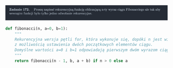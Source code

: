 <picture>
  <source srcset="../../srt/zbior_zadan/172.png" media="(prefers-color-scheme: light)">
  <source srcset="../../srt/zbior_zadan/black_172.png" media="(prefers-color-scheme: dark)">
  <img src="../../srt/zbior_zadan/black_172.png" alt="zadanie 172">
</picture>

```python
def fibonacci(n, a=0, b=1):
    """
    Rekurencyjna wersja pętli for, która wykonuje się, dopóki n jest większe niż 0,
    z możliwością ustawienia dwóch początkowych elementów ciągu.
    Domyślne wartości a=0 i b=1 odpowiadają pierwszym dwóm wyrazom ciągu Fibonacciego.
    """
    return fibonacci(n - 1, b, a + b) if n > 0 else a

```